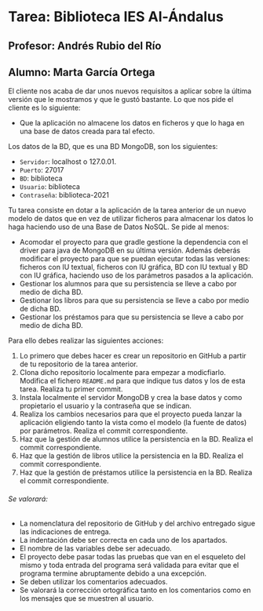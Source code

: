 # Tarea: Biblioteca IES Al-Ándalus
## Profesor: Andrés Rubio del Río
## Alumno: Marta García Ortega

El cliente nos acaba de dar unos nuevos requisitos a aplicar sobre la última versión que le mostramos y que le gustó bastante. Lo que nos pide el cliente es lo siguiente:

- Que la aplicación no almacene los datos en ficheros y que lo haga en una base de datos creada para tal efecto.

Los datos de la BD, que es una BD MongoDB, son los siguientes:

 - `Servidor`: localhost o 127.0.01.
 - `Puerto`: 27017
 - `BD`: biblioteca
 - `Usuario`: biblioteca
 - `Contraseña`: biblioteca-2021

Tu tarea consiste en dotar a la aplicación de la tarea anterior de un nuevo modelo de datos que en vez de utilizar ficheros para almacenar los datos lo haga haciendo uso de una Base de Datos NoSQL. Se pide al menos:

- Acomodar el proyecto para que gradle gestione la dependencia con el driver para java de MongoDB en su última versión. Además deberás modificar el proyecto para que se puedan ejecutar todas las versiones: ficheros con IU textual, ficheros con IU gráfica, BD con IU textual y BD con IU gráfica, haciendo uso de los parámetros pasados a la aplicación.
- Gestionar los alumnos para que su persistencia se lleve a cabo por medio de dicha BD.
- Gestionar los libros para que su persistencia se lleve a cabo por medio de dicha BD.
- Gestionar los préstamos para que su persistencia se lleve a cabo por medio de dicha BD.

Para ello debes realizar las siguientes acciones:

1. Lo primero que debes hacer es crear un repositorio  en GitHub a partir de tu repositorio de la tarea anterior.
2. Clona dicho repositorio localmente para empezar a modicfiarlo. Modifica el fichero `README.md` para que indique tus datos y los de esta tarea. Realiza tu primer commit.
3. Instala localmente el servidor MongoDB y crea la base datos y como propietario el usuario y la contraseña que se indican.
4. Realiza los cambios necesarios para que el proyecto pueda lanzar la aplicación eligiendo tanto la vista como el modelo (la fuente de datos) por parámetros. Realiza el commit correspondiente.
5. Haz que la gestión de alumnos utilice la persistencia en la BD. Realiza el commit correspondiente.
6. Haz que la gestión de libros utilice la persistencia en la BD. Realiza el commit correspondiente.
7. Haz que la gestión de préstamos utilice la persistencia en la BD. Realiza el commit correspondiente.

###### Se valorará:
- La nomenclatura del repositorio de GitHub y del archivo entregado sigue las indicaciones de entrega.
- La indentación debe ser correcta en cada uno de los apartados.
- El nombre de las variables debe ser adecuado.
- El proyecto debe pasar todas las pruebas que van en el esqueleto del mismo y toda entrada del programa será validada para evitar que el programa termine abruptamente debido a una excepción.
- Se deben utilizar los comentarios adecuados.
- Se valorará la corrección ortográfica tanto en los comentarios como en los mensajes que se muestren al usuario.